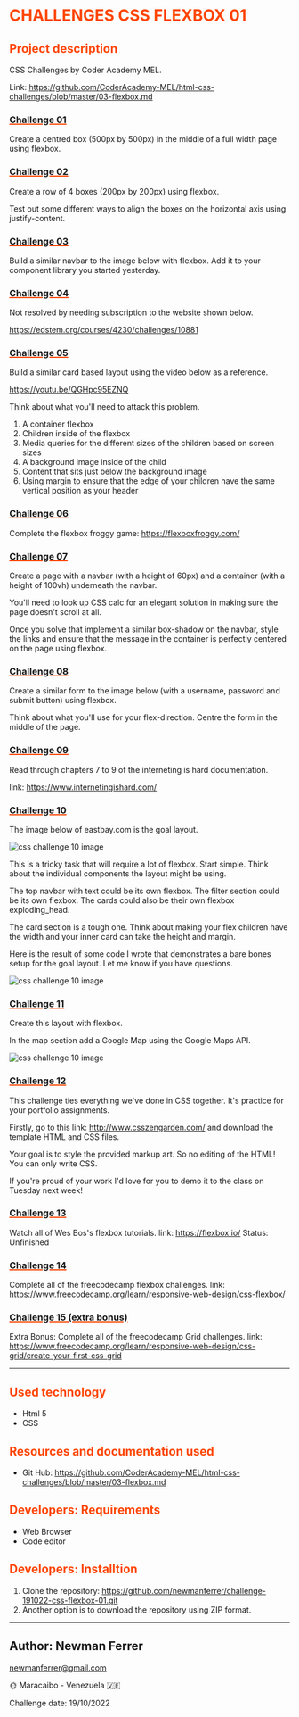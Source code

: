 # <span style='color: orangered'>CHALLENGES CSS FLEXBOX 01</span>

## <span style='color: orangered'>Project description</span>

CSS Challenges by Coder Academy MEL.

Link: https://github.com/CoderAcademy-MEL/html-css-challenges/blob/master/03-flexbox.md

### <span style='text-decoration: 2px underline orangered'>Challenge 01</span>

Create a centred box (500px by 500px) in the middle of a full width page using flexbox.

### <span style='text-decoration: 2px underline orangered'>Challenge 02</span>

Create a row of 4 boxes (200px by 200px) using flexbox.

Test out some different ways to align the boxes on the horizontal axis using justify-content.

### <span style='text-decoration: 2px underline orangered'>Challenge 03</span>

Build a similar navbar to the image below with flexbox. Add it to your component library you started yesterday.

### <span style='text-decoration: 2px underline orangered'>Challenge 04</span>

Not resolved by needing subscription to the website shown below.

https://edstem.org/courses/4230/challenges/10881

### <span style='text-decoration: 2px underline orangered'>Challenge 05</span>

Build a similar card based layout using the video below as a reference.

https://youtu.be/QGHpc95EZNQ

Think about what you'll need to attack this problem.

1. A container flexbox
2. Children inside of the flexbox
3. Media queries for the different sizes of the children based on screen sizes
4. A background image inside of the child
5. Content that sits just below the background image
6. Using margin to ensure that the edge of your children have the same vertical position as your header

### <span style='text-decoration: 2px underline orangered'>Challenge 06</span>

Complete the flexbox froggy game: https://flexboxfroggy.com/

### <span style='text-decoration: 2px underline orangered'>Challenge 07</span>

Create a page with a navbar (with a height of 60px) and a container (with a height of 100vh) underneath the navbar.

You'll need to look up CSS calc for an elegant solution in making sure the page doesn't scroll at all.

Once you solve that implement a similar box-shadow on the navbar, style the links and ensure that the message in the container is perfectly centered on the page using flexbox.

### <span style='text-decoration: 2px underline orangered'>Challenge 08</span>

Create a similar form to the image below (with a username, password and submit button) using flexbox.

Think about what you'll use for your flex-direction. Centre the form in the middle of the page.

### <span style='text-decoration: 2px underline orangered'>Challenge 09</span>

Read through chapters 7 to 9 of the interneting is hard documentation.

link: https://www.internetingishard.com/

### <span style='text-decoration: 2px underline orangered'>Challenge 10</span>

The image below of eastbay.com is the goal layout.

![css challenge 10 image](./assets/images/challenge-10-01.png)

This is a tricky task that will require a lot of flexbox. Start simple. Think about the individual components the layout might be using.

The top navbar with text could be its own flexbox. The filter section could be its own flexbox. The cards could also be their own flexbox exploding_head.

The card section is a tough one. Think about making your flex children have the width and your inner card can take the height and margin.

Here is the result of some code I wrote that demonstrates a bare bones setup for the goal layout. Let me know if you have questions.

![css challenge 10 image](./assets/images/challenge-10-02.png)

### <span style='text-decoration: 2px underline orangered'>Challenge 11</span>

Create this layout with flexbox.

In the map section add a Google Map using the Google Maps API.

![css challenge 10 image](./assets/images/challenge-11.gif)

### <span style='text-decoration: 2px underline orangered'>Challenge 12</span>

This challenge ties everything we've done in CSS together. It's practice for your portfolio assignments.

Firstly, go to this link: http://www.csszengarden.com/ and download the template HTML and CSS files.

Your goal is to style the provided markup art. So no editing of the HTML! You can only write CSS.

If you're proud of your work I'd love for you to demo it to the class on Tuesday next week!

### <span style='text-decoration: 2px underline orangered'>Challenge 13</span>

Watch all of Wes Bos's flexbox tutorials.
link: https://flexbox.io/
Status: Unfinished

### <span style='text-decoration: 2px underline orangered'>Challenge 14</span>

Complete all of the freecodecamp flexbox challenges.
link: https://www.freecodecamp.org/learn/responsive-web-design/css-flexbox/

### <span style='text-decoration: 2px underline orangered'>Challenge 15 (extra bonus)</span>

Extra Bonus: Complete all of the freecodecamp Grid challenges.
link: https://www.freecodecamp.org/learn/responsive-web-design/css-grid/create-your-first-css-grid

---

## <span style='color: orangered'>Used technology</span>

- Html 5
- CSS

## <span style='color: orangered'>Resources and documentation used</span>

- Git Hub: https://github.com/CoderAcademy-MEL/html-css-challenges/blob/master/03-flexbox.md

## <span style='color: orangered'>Developers: Requirements</span>

- Web Browser
- Code editor

## <span style='color: orangered'>Developers: Installtion</span>

1. Clone the repository: https://github.com/newmanferrer/challenge-191022-css-flexbox-01.git
2. Another option is to download the repository using ZIP format.

---

## Author: Newman Ferrer

newmanferrer@gmail.com

:sun_with_face: Maracaibo - Venezuela :venezuela:

Challenge date: 19/10/2022

